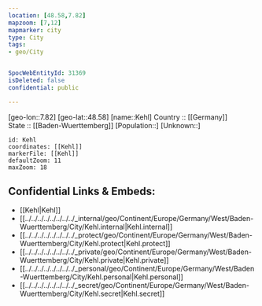 ```yaml
---
location: [48.58,7.82] 
mapzoom: [7,12] 
mapmarker: city 
type: City
tags:
- geo/City


SpocWebEntityId: 31369
isDeleted: false
confidential: public

---
```

[geo-lon::7.82] 
[geo-lat::48.58] 
[name::Kehl] 
Country :: [[Germany]]  
State :: [[Baden-Wuerttemberg]] 
[Population::] 
[Unknown::] 


```leaflet
id: Kehl
coordinates: [[Kehl]] 
markerFile: [[Kehl]] 
defaultZoom: 11 
maxZoom: 18
```


## Confidential Links & Embeds: 
- [[Kehl|Kehl]]  
- [[../../../../../../../../_internal/geo/Continent/Europe/Germany/West/Baden-Wuerttemberg/City/Kehl.internal|Kehl.internal]] 
- [[../../../../../../../../_protect/geo/Continent/Europe/Germany/West/Baden-Wuerttemberg/City/Kehl.protect|Kehl.protect]] 
- [[../../../../../../../../_private/geo/Continent/Europe/Germany/West/Baden-Wuerttemberg/City/Kehl.private|Kehl.private]] 
- [[../../../../../../../../_personal/geo/Continent/Europe/Germany/West/Baden-Wuerttemberg/City/Kehl.personal|Kehl.personal]] 
- [[../../../../../../../../_secret/geo/Continent/Europe/Germany/West/Baden-Wuerttemberg/City/Kehl.secret|Kehl.secret]] 
